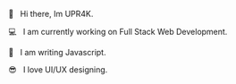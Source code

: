 👋 &nbsp; Hi there, Im UPR4K.


💻 &nbsp; I am currently working on Full Stack Web Development.

🚀 &nbsp; I am writing Javascript.


😎 &nbsp; I love UI/UX designing.
